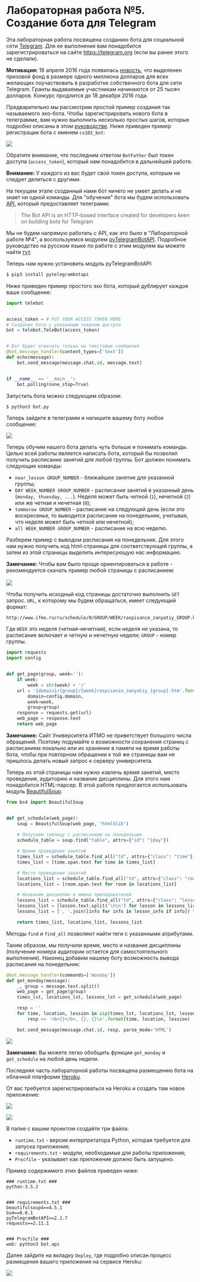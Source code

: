# Лабораторная работа №5. Создание бота для Telegram

Эта лабораторная работа посвящена созданию бота для социальной сети [Telegram](https://telegram.org). Для ее выполнения вам понадобится зарегистрироваться на сайте https://telegram.org (если вы ранее этого не сделали).

<div class="alert alert-info">
<strong>Мотивация:</strong> 18 апреля 2016 года появилась <a href="https://telegram.org/blog/botprize">новость</a>, что выделенен призовой фонд в размере одного миллиона долларов для всех желающих поучаствовать в разработке собственного бота для сети Telegram. Гранты выдаваемые участникам начинаются от 25 тысяч долларов. Конкурс продлится до 18 декабря 2016 года.
</div>

Предварительно мы рассмотрим простой пример создания так называемого эхо-бота. Чтобы зарегистрировать нового бота в телеграмме, вам нужно выполнить несколько простых шагов, которые подробно описаны в этом [руководстве](https://core.telegram.org/bots). Ниже приведен пример регистрации бота с именем `cs102_bot`:

![](tele_bot.png)

Обратите внимание, что последним ответом `BotFather` был токен доступа (`access_token`), который нам понадобится в дальнейшей работе.

<div class="alert alert-warning">
<strong>Внимание:</strong> У каждого из вас будет свой токен доступа, которым не следует делиться с другими.
</div>

На текущем этапе созданный нами бот ничего не умеет делать и не знает ни одной команды. Для "обучения" бота мы будем использовать [API](https://core.telegram.org/bots/api), который предоставляет телеграмм:

> The Bot API is an HTTP-based interface created for developers keen on building bots for Telegram

Мы не будем напрямую работать с API, как это было в "Лабораторной работе №4", а воспользуемся модулем [pyTelegramBotAPI](https://github.com/eternnoir/pyTelegramBotAPI). Подробное руководство на русском языке по работе с этим модулем вы можете найти [тут](https://kondra007.gitbooks.io/telegram-bot-lessons/content/chapter1.html).

Теперь нам нужно установить модуль pyTelegramBotAPI:

```sh
$ pip3 install pytelegrambotapi
```

Ниже приведен пример простого эхо бота, который дублирует каждое ваше сообщение:

```python
import telebot


access_token = # PUT YOUR ACCESS TOKEN HERE
# Создание бота с указанным токеном доступа
bot = telebot.TeleBot(access_token)


# Бот будет отвечать только на текстовые сообщения
@bot.message_handler(content_types=['text'])
def echo(message):
    bot.send_message(message.chat.id, message.text)


if __name__ == '__main__':
    bot.polling(none_stop=True)
```

Запустить бота можно следующим образом:

```sh
$ python3 bot.py
```

Теперь зайдите в телеграмм и напишите вашему боту любое сообщение:

![](tele_echo.png)

Теперь обучим нашего бота делать чуть больше и понимать команды. Целью всей работы является написать бота, который бы позволил получить расписание занятий для любой группы. Бот должен понимать следующие команды:

* `near_lesson GROUP_NUMBER` - ближайшее занятие для указанной группы;
* `DAY WEEK_NUMBER GROUP_NUMBER` - расписание занятий в указанный день (`monday, thuesday, ...`). Неделя может быть четной (`1`), нечетной (`2`) или же четная и нечетная (`0`);
* `tommorow GROUP_NUMBER` - расписание на следующий день (если это воскресенье, то выводится расписание на понедельник, учитывая, что неделя может быть четной или нечетной);
* `all WEEK_NUMBER GROUP_NUMBER` - расписание на всю неделю.

Разберем пример с выводом расписания на понедельник. Для этого нам нужно получить код html-страницы для соответствующей группы, а затем из этой страницы выделить интересующую нас информацию.

<div class="alert alert-info">
<strong>Замечание:</strong> Чтобы вам было проще ориентироваться в работе -  рекомендуется скачать пример любой страницы с расписанием:<br/><br/>
<img src="html_schedule.png">
</div>

Чтобы получить исходный код страницы достаточно выполнить `GET` запрос. `URL`, к которому мы будем обращаться, имеет следующий формат:

```
http://www.ifmo.ru/ru/schedule/0/GROUP/WEEK/raspisanie_zanyatiy_GROUP.htm
```

Где `WEEK` это неделя (четная-нечетная), если неделя не указана, то расписание включает и четную и нечетную недели; `GROUP` - номер группы.

```python
import requests
import config


def get_page(group, week=''):
    if week:
        week = str(week) + '/'
    url = '{domain}/{group}/{week}raspisanie_zanyatiy_{group}.htm'.format(
        domain=config.domain, 
        week=week, 
        group=group)
    response = requests.get(url)
    web_page = response.text
    return web_page
```

<div class="alert alert-info">
<strong>Замечание:</strong> Сайт Университета ИТМО не приветствует большого числа обращений. Поэтому подумайте о возможности сохранения страниц с расписанием локально или их хранение в памяти на время работы бота, чтобы при повторном обращении к той же страницы вам не пришлось делать новый запрос к серверу университета.
</div>


Теперь из этой страницы нам нужно извлечь время занятий, место проведения, аудиторию и название дисциплины. Для этого нам понадобится HTML-парсер. В этой работе предлогается использовать модуль [BeautifulSoup](https://www.crummy.com/software/BeautifulSoup/bs4/doc/).

```python
from bs4 import BeautifulSoup


def get_schedule(web_page):
    soup = BeautifulSoup(web_page, "html5lib")
    
    # Получаем таблицу с расписанием на понедельник
    schedule_table = soup.find("table", attrs={"id": "1day"})

    # Время проведения занятий
    times_list = schedule_table.find_all("td", attrs={"class": "time"})
    times_list = [time.span.text for time in times_list]

    # Место проведения занятий
    locations_list = schedule_table.find_all("td", attrs={"class": "room"})
    locations_list = [room.span.text for room in locations_list]

    # Название дисциплин и имена преподавателей
    lessons_list = schedule_table.find_all("td", attrs={"class": "lesson"})
    lessons_list = [lesson.text.split('\n\n') for lesson in lessons_list]
    lessons_list = [', '.join([info for info in lesson_info if info]) for lesson_info in lessons_list]

    return times_list, locations_list, lessons_list
```

Методы `find` и `find_all` позволяют найти теги с указанными атрибутами.

Таким образом, мы получили время, место и название дисциплины (получение номера аудитории остается для самостоятельного выполнения). Наконец добавим нашему боту возможность вывода расписания на понедельник:

```python
@bot.message_handler(commands=['monday'])
def get_monday(message):
    _, group = message.text.split()
    web_page = get_page(group)
    times_lst, locations_lst, lessons_lst = get_schedule(web_page)

    resp = ''
    for time, location, lession in zip(times_lst, locations_lst, lessons_lst):
        resp += '<b>{}</b>, {}, {}\n'.format(time, location, lession)

    bot.send_message(message.chat.id, resp, parse_mode='HTML')
```

![](monday.png)

<div class="alert alert-info">
<strong>Замечание:</strong> Вы можете легко обобщить функции <code>get_monday</code> и <code>get_schedule</code> на любой день недели.
</div>

Последняя часть лабораторной работы посвящена размещению бота на облачной платформе [Heroku](https://www.heroku.com).

От вас требуется зарегистрироваться на Heroku и создать там новое приложение:

![](heroku_step1.png)


![](heroku_step2.png)

В папке с вашим проектом создайте три файла:
* `runtime.txt` - версия интерпретатора Python, которая требуется для запуска приложения;
* `requirements.txt` - модули, необходимые для работы приложения;
* `Procfile` - указывает как приложение должно быть запущено.

Пример содержимого этих файлов приведен ниже:
```
### runtime.txt ###
python-3.5.2


### requirements.txt ###
beautifulsoup4==4.5.1
bs4==0.0.1
pyTelegramBotAPI==2.1.7
requests==2.11.1


### Procfile ###
web: python3 bot.api
```

Далее зайдите на вкладку `Deploy`, где подробно описан процесс размещения вашего приложения на сервисе Heroku:

![](heroku_step3.png)
